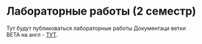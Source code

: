 # Лабораторные работы (2 семестр)
Тут будут публиковаться лабораторные работы
Документаци ветки BETA на англ - [ТУТ](http://snnc.tech).
